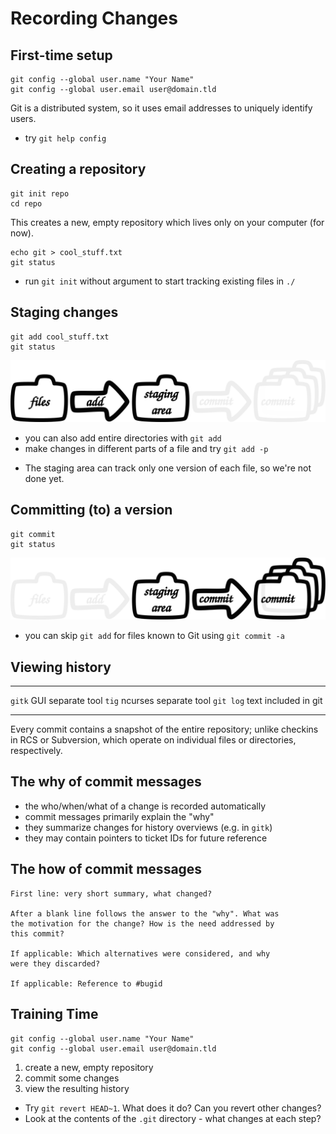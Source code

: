 Recording Changes
=================


First-time setup
----------------

    git config --global user.name "Your Name"
    git config --global user.email user@domain.tld

Git is a distributed system, so it uses email addresses to uniquely identify users.

<ul class="hints">
<li> try <code>git help config</code></li>
</ul>


Creating a repository
---------------------

    git init repo
    cd repo

This creates a new, empty repository which lives only on your computer (for
now).

    echo git > cool_stuff.txt
    git status

<ul class="hints">
<li> run <code>git init</code> without argument to start tracking existing files in <code>./</code></li>
</ul>


Staging changes
---------------

    git add cool_stuff.txt
    git status

![](img/git-add.svg)

<ul class="hints">
<li> you can also add entire directories with <code>git add</code></li>
<li> make changes in different parts of a file and try <code>git add -p</code></li>
</ul>

<div class="notes"><ul>
<li>The staging area can track only one version of each file, so we're not done yet.</li>
</ul></div>


Committing (to) a version
-------------------------

    git commit
    git status

![](img/git-commit.svg)

<ul class="hints">
<li> you can skip <code>git add</code> for files known to Git using <code>git commit -a</code></li>
</ul>


Viewing history
---------------

--------- ------- ---------------
`gitk`    GUI     separate tool
`tig`     ncurses separate tool
`git log` text    included in git
--------- ------- ---------------

Every commit contains a snapshot of the entire repository; unlike checkins in
RCS or Subversion, which operate on individual files or directories,
respectively.


The why of commit messages
--------------------------

* the who/when/what of a change is recorded automatically
* commit messages primarily explain the "why"
* they summarize changes for history overviews (e.g. in `gitk`)
* they may contain pointers to ticket IDs for future reference


The how of commit messages
--------------------------

```
First line: very short summary, what changed?

After a blank line follows the answer to the "why". What was
the motivation for the change? How is the need addressed by
this commit?

If applicable: Which alternatives were considered, and why
were they discarded?

If applicable: Reference to #bugid
```



Training Time
-------------

    git config --global user.name "Your Name"
    git config --global user.email user@domain.tld

1. create a new, empty repository
2. commit some changes
3. view the resulting history

<ul class="hints">
<li> Try <code>git revert HEAD~1</code>. What does it do? Can you revert other changes?</li>
<li> Look at the contents of the <code>.git</code> directory - what changes at each step?</li>
</ul>
